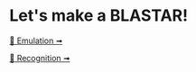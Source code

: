# Let's make a BLASTAR!

[📃 Emulation ➟](docs/emulation.md)

[📃 Recognition ➟](docs/recognition.md)
